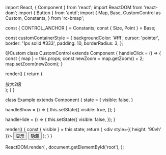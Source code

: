 import React, { Component } from 'react';
import ReactDOM from 'react-dom';
import { Button } from 'antd';
import {
  Map,
  Base,
  CustomControl as Custom,
  Constants,
} from 'rc-bmap';

const { CONTROL_ANCHOR } = Constants;
const { Size, Point } = Base;

const customContainerStyle = {
  backgroundColor: '#fff',
  cursor: 'pointer',
  border: '1px solid #333',
  padding: 10,
  borderRadius: 3,
};

@Custom
class CustomControl extends Component {
  handleClick = () => {
    const { map } = this.props;
    const newZoom = map.getZoom() + 2;
    map.setZoom(newZoom);
  }

  render() {
    return (
      <div
        style={customContainerStyle}
        onClick={this.handleClick}
      >
        放大2级
      </div>
    );
  }
}

class Example extends Component {
  state = {
    visible: false,
  }

  handleShow = () => {
  	this.setState({
      visible: true,
    });
  }

  handleHide = () => {
  	this.setState({
    	visible: false,
    });
  }

  render() {
    const { visible } = this.state;
    return (
      <div style={{ height: '90vh' }}>
        <Map
          ak="WAeVpuoSBH4NswS30GNbCRrlsmdGB5Gv"
          zoom={11}
          scrollWheelZoom
        >
          <Point name="center" lng="116.404" lat="39.915" />
          <CustomControl
            visible={visible}
            anchor={CONTROL_ANCHOR.TOP_LEFT}
          >
            <Size name="offset" width="10" height="20" />
          </CustomControl>
        </Map>
        <Button onClick={this.handleShow}>显示</Button>
        <Button onClick={this.handleHide}>隐藏</Button>
      </div>
    );
  }
}

ReactDOM.render(
  <Example />,
  document.getElementById('root'),
);

